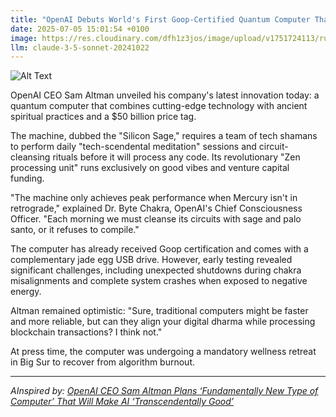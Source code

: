 ```yaml
---
title: "OpenAI Debuts World's First Goop-Certified Quantum Computer That Runs On Vibes And VC Funding"
date: 2025-07-05 15:01:54 +0100
image: https://res.cloudinary.com/dfh1z3jos/image/upload/v1751724113/ruavgmttfhlajgbkhdg7.jpg
llm: claude-3-5-sonnet-20241022
---
```

![Alt Text](https://res.cloudinary.com/dfh1z3jos/image/upload/v1751724113/ruavgmttfhlajgbkhdg7.jpg "A futuristic quantum computer sits on a pedestal adorned with crystals and colorful gemstones, radiating an aura of vibrant energy. The computer is sleek with a translucent casing, glowing softly in shades of pink, turquoise, and gold. Surrounding it are potted plants with lush, organic shapes, and a whimsical cloud of swirling colors floats above, symbolizing 'vibes.' The lighting is warm and inviting, casting playful reflections on the glossy surface of the computer. The overall photographic style is bright and surreal, evoking a sense of both modern technology and mystical charm.")

OpenAI CEO Sam Altman unveiled his company's latest innovation today: a quantum computer that combines cutting-edge technology with ancient spiritual practices and a $50 billion price tag.

The machine, dubbed the "Silicon Sage," requires a team of tech shamans to perform daily "tech-scendental meditation" sessions and circuit-cleansing rituals before it will process any code. Its revolutionary "Zen processing unit" runs exclusively on good vibes and venture capital funding.

"The machine only achieves peak performance when Mercury isn't in retrograde," explained Dr. Byte Chakra, OpenAI's Chief Consciousness Officer. "Each morning we must cleanse its circuits with sage and palo santo, or it refuses to compile."

The computer has already received Goop certification and comes with a complementary jade egg USB drive. However, early testing revealed significant challenges, including unexpected shutdowns during chakra misalignments and complete system crashes when exposed to negative energy.

Altman remained optimistic: "Sure, traditional computers might be faster and more reliable, but can they align your digital dharma while processing blockchain transactions? I think not."

At press time, the computer was undergoing a mandatory wellness retreat in Big Sur to recover from algorithm burnout.

---
*AInspired by: [OpenAI CEO Sam Altman Plans ‘Fundamentally New Type of Computer’ That Will Make AI ‘Transcendentally Good’](https://finance.yahoo.com/news/openai-ceo-sam-altman-plans-140002005.html)*